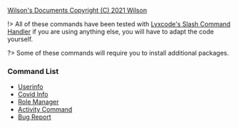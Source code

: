 [Wilson's Documents Copyright (C) 2021 Wilson](/info/license)

!> All of these commands have been tested with [Lyxcode's Slash Command Handler](https://youtu.be/rqRb8YJ4T5Q) if you are using anything else, you will have to adapt the code yourself.  

?> Some of these commands will require you to install additional packages.
### Command List
- [Userinfo](/commands/userinfo)  
- [Covid Info](/commands/covid)
- [Role Manager](/commands/rolemanager)
- [Activity Command](/commands/activity)
- [Bug Report](/commands/bugreport)
